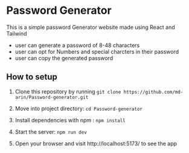 # Password Generator

This is a simple password Generator website made using React and Tailwind
- user can generate a password of 8-48 characters
- user can opt for Numbers and special charcters in their password
- user can copy the generated password

## How to setup
1. Clone this repository by running `git clone https://github.com/md-arin/Password-generator.git`

2. Move into project directory: `cd Password-generator`

3. Install dependencies with npm : `npm install`

4. Start the server: `npm run dev`

5. Open your browser and visit http://localhost:5173/ to see the app